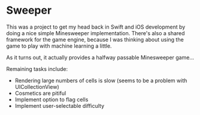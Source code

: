 # Sweeper

This was a project to get my head back in Swift and iOS development by doing a nice simple Minesweeper
implementation.  There's also a shared framework for the game engine, because I was thinking about 
using the game to play with machine learning a little.

As it turns out, it actually provides a halfway passable Minesweeper game...

Remaining tasks include:
- Rendering large numbers of cells is slow (seems to be a problem with UICollectionView)
- Cosmetics are pitiful
- Implement option to flag cells
- Implement user-selectable difficulty
